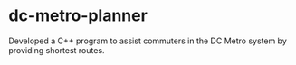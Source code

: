 # dc-metro-planner
Developed a C++ program to assist commuters in the DC Metro system by providing shortest routes.
